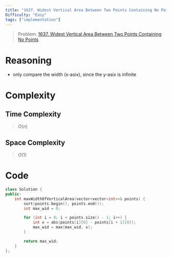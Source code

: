 ```yaml
---
title: "1637. Widest Vertical Area Between Two Points Containing No Points"
Difficulty: "Easy"
tags: ["implementation"]
---
```


> Problem: [1637. Widest Vertical Area Between Two Points Containing No Points](https://leetcode.com/problems/widest-vertical-area-between-two-points-containing-no-points/description/?envType=daily-question&envId=2023-12-21)
# Reasoning 
- only compare the width (x-asix), since the y-asix is infinite

# Complexity
## Time Complexity
> $O(n)$
## Space Complexity
> $O(1)$

# Code
```cpp
class Solution {
public:
    int maxWidthOfVerticalArea(vector<vector<int>>& points) {
        sort(points.begin(), points.end());
        int max_wid = 0;

        for (int i = 0; i < points.size() - 1; i++) {
            int x = abs(points[i][0] - points[i + 1][0]);
            max_wid = max(max_wid, x);
        }

        return max_wid;
    }
};
```